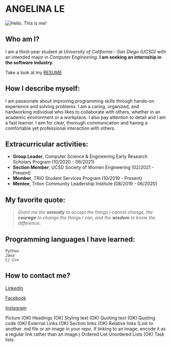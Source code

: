 # ANGELINA LE
![Hello. This is me!](https://scontent-lax3-1.xx.fbcdn.net/v/t1.6435-9/81481039_1306249379558634_1111854066704580608_n.jpg?_nc_cat=104&ccb=1-5&_nc_sid=09cbfe&_nc_ohc=wxvNr0I0ZN0AX9rknE8&_nc_ht=scontent-lax3-1.xx&oh=6125d24875abdef5035413312b09d25a&oe=6172E987)

## Who am I?

I am a third-year student at *University of California - San Diego (UCSD)* with an intended major in *Computer Engineering*. **I am seeking an internship in the software industry.**

Take a look at my [RESUME](Resume.pdf)

## How I describe myself:

I am passionate about improving programming skills through hands-on experience and solving problems. I am a caring, organized, and hardworking individual who likes to collaborate with others, whether in an academic environment or a workplace. I also pay attention to detail and I am a fast learner. I aim for clear, thorough communication and having a comfortable yet professional interaction with others.

## Extracurricular activities:

- **Group Leader**, Computer Science & Engineering Early Research Scholars Program (10/2020 - 06/2021)
- **Section Member**, UCSD Society of Women Engineering (02/2021 - Present)
- **Member**, TRIO Student Services Program (10/2019 - Present)
- **Mentee**, Triton Community Leadership Institute (08/2019 - 06/2020)

## My favorite quote:
> *Grant me the **serenity** to accept the things I cannot change, the **courage** to change the things I can, and the **wisdom** to know the difference.* 

## Programming languages I have learned:

``` 
Python 
Java
C/ C++
```

## How to contact me?

[LinkedIn](https://www.linkedin.com/in/angelina-le-11042000/)

[Facebook](https://www.facebook.com/quynhbaongoc.le/)

[Instagram](https://www.instagram.com/l.q.baongoc/)

Picture (OK)
Headings (OK)
Styling text (OK)
Quoting text (OK)
Quoting code (OK)
External Links (OK)
Section links (OK)
Relative links (Link to another .md file or an image in your repo. If linking to an image, encode it as a regular link rather than an image.)
Ordered List
Unordered Lists (OK)
Task lists